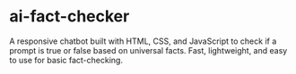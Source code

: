 # ai-fact-checker
A responsive chatbot built with HTML, CSS, and JavaScript to check if a prompt is true or false based on universal facts. Fast, lightweight, and easy to use for basic fact-checking.
